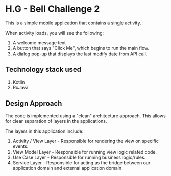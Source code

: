 # H.G - Bell Challenge 2

This is a simple mobile application that contains a single activity. 
 
 When activity loads, you will see the following: 
 1. A welcome message text
 2. A button that says "Click Me", which begins to run the main flow. 
 3. A dialog pop-up that displays the last modify date from API call. 
 
 Technology stack used 
 - 
 1. Kotlin 
 2. RxJava 
 
 Design Approach
 - 
 The code is implemented using a "clean" architecture approach. 
 This allows for clear separation of layers in the applications.
 
 The layers in this application include: 
 1. Activity / View Layer - Responsible for rendering the view on specific events. 
 2. View Model Layer - Responsible for running view logic related code. 
 3. Use Case Layer - Responsible for running business logic/rules. 
 4. Service Layer - Responsible for acting as the bridge between our application domain and external application domain
 
 

